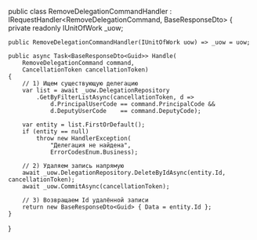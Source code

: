 public class RemoveDelegationCommandHandler
    : IRequestHandler<RemoveDelegationCommand, BaseResponseDto<Guid>>
{
    private readonly IUnitOfWork _uow;

    public RemoveDelegationCommandHandler(IUnitOfWork uow) => _uow = uow;

    public async Task<BaseResponseDto<Guid>> Handle(
        RemoveDelegationCommand command,
        CancellationToken cancellationToken)
    {
        // 1) Ищем существующую делегацию
        var list = await _uow.DelegationRepository
            .GetByFilterListAsync(cancellationToken, d =>
                d.PrincipalUserCode == command.PrincipalCode &&
                d.DeputyUserCode    == command.DeputyCode);

        var entity = list.FirstOrDefault();
        if (entity == null)
            throw new HandlerException(
                "Делегация не найдена",
                ErrorCodesEnum.Business);

        // 2) Удаляем запись напрямую
        await _uow.DelegationRepository.DeleteByIdAsync(entity.Id, cancellationToken);
        await _uow.CommitAsync(cancellationToken);

        // 3) Возвращаем Id удалённой записи
        return new BaseResponseDto<Guid> { Data = entity.Id };
    }
}
